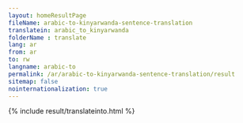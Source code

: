```yaml
---
layout: homeResultPage
fileName: arabic-to-kinyarwanda-sentence-translation
translatein: arabic_to_kinyarwanda
folderName : translate
lang: ar
from: ar
to: rw
langname: arabic-to
permalink: /ar/arabic-to-kinyarwanda-sentence-translation/result
sitemap: false
nointernationalization: true
---
```

{% include result/translateinto.html %}

<script src="/js/result/translation.js" data-foldername="{{page.folderName}}" data-lang="{{page.lang}}"></script>
